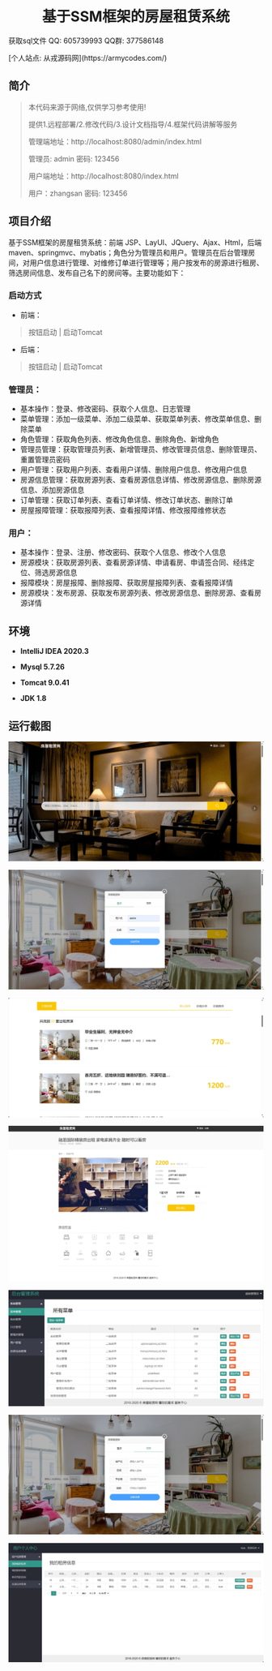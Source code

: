 <p><h1 align="center">基于SSM框架的房屋租赁系统</h1></p>

<p> 获取sql文件 QQ: 605739993 QQ群: 377586148 </p>
<p> [个人站点: 从戎源码网](https://armycodes.com/)</p>

## 简介

> 本代码来源于网络,仅供学习参考使用!
>
> 提供1.远程部署/2.修改代码/3.设计文档指导/4.框架代码讲解等服务
>
> 管理端地址：http://localhost:8080/admin/index.html
>
> 管理员: admin 密码: 123456
>
> 用户端地址：http://localhost:8080/index.html
>
> 用户：zhangsan 密码: 123456
>

## 项目介绍

基于SSM框架的房屋租赁系统：前端 JSP、LayUI、JQuery、Ajax、Html，后端 maven、springmvc、mybatis；角色分为管理员和用户。管理员在后台管理房间，对用户信息进行管理、对维修订单进行管理等；用户按发布的房源进行租房、筛选房间信息、发布自己名下的房间等。主要功能如下：

### 启动方式

- 前端：
> 按钮启动 | 启动Tomcat

- 后端：
> 按钮启动 | 启动Tomcat

### 管理员：

- 基本操作：登录、修改密码、获取个人信息、日志管理
- 菜单管理：添加一级菜单、添加二级菜单、获取菜单列表、修改菜单信息、删除菜单
- 角色管理：获取角色列表、修改角色信息、删除角色、新增角色
- 管理员管理：获取管理员列表、新增管理员、修改管理员信息、删除管理员、重置管理员密码
- 用户管理：获取用户列表、查看用户详情、删除用户信息、修改用户信息
- 房源信息管理：获取房源列表、查看房源信息详情、修改房源信息、删除房源信息、添加房源信息
- 订单管理：获取订单列表、查看订单详情、修改订单状态、删除订单
- 房屋报障管理：获取报障列表、查看报障详情、修改报障维修状态

### 用户：

- 基本操作：登录、注册、修改密码、获取个人信息、修改个人信息
- 房源模块：获取房源列表、查看房源详情、申请看房、申请签合同、经纬定位、筛选房源信息
- 报障模块：房屋报障、删除报障、获取房屋报障列表、查看报障详情
- 房源模块：发布房源、获取发布房源列表、修改房源信息、删除房源、查看房源详情

## 环境

- <b>IntelliJ IDEA 2020.3</b>

- <b>Mysql 5.7.26</b>

- <b>Tomcat 9.0.41</b>

- <b>JDK 1.8</b>

## 运行截图
![](screenshot/1.png)

![](screenshot/2.png)

![](screenshot/3.png)

![](screenshot/4.png)

![](screenshot/5.png)

![](screenshot/6.png)

![](screenshot/7.png)
